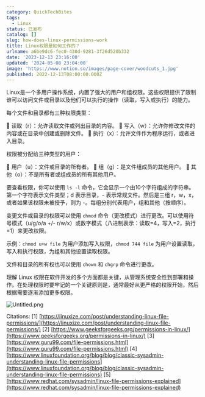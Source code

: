```yaml
---
category: QuickTechBites
tags:
  - Linux
status: 已发布
catalog: []
slug: how-does-linux-permissions-work
title: Linux权限是如何工作的？
urlname: a6be9dc6-fec0-430d-9281-3f26d520b332
date: '2023-12-13 23:16:00'
updated: '2024-05-08 23:04:00'
image: 'https://www.notion.so/images/page-cover/woodcuts_1.jpg'
published: 2022-12-13T08:00:00.000Z
---
```


Linux是一个多用户操作系统，内置了强大的用户和组权限。这些权限提供了限制谁可以访问文件或目录以及他们可以执行的操作（读取，写入或执行）的能力。


每个文件和目录都有三种权限类型：


🔸 读取（r）：允许读取文件或列出目录的内容。
🔸 写入（w）：允许你修改文件的内容或在目录中创建或删除文件。
🔸 执行（x）：允许文件作为程序运行，或者进入目录。


权限被分配给三种类型的用户：


🔸 用户（u）：文件或目录的所有者。
🔸 组（g）：是文件组成员的其他用户。
🔸 其他（o）：不是所有者或组成员的所有其他用户。


要查看权限，你可以使用 `ls -l` 命令，它会显示一个由10个字符组成的字符串。第一个字符表示文件类型；d 表示目录，- 表示常规文件。然后是三组 r，w，x，或者如果该权限未被授予，则为 -。每组分别代表用户，组和其他（按顺序）。


变更文件或目录的权限可以使用 `chmod` 命令（更改模式）进行更改。可以使用符号模式（u/g/o/a +/- r/w/x）或数字模式（八进制表示：读取=4，写入=2，执行=1）来更改权限。


示例：`chmod u+w file` 为用户添加写入权限，`chmod 744 file` 为用户设置读取，写入和执行权限，为组和其他设置读取权限。


文件和目录的所有权也可以使用 `chown` 和 `chgrp` 命令进行更改。


理解 Linux 权限在软件开发的多个方面都是关键，从管理系统安全性到部署和操作。在处理权限时要牢记的一个关键原则是，通常最好从更严格的权限开始，然后根据需要逐渐添加更多权限。


![Untitled.png](https://prod-files-secure.s3.us-west-2.amazonaws.com/5d24fe63-e567-4804-86f9-9fdc62e13082/332b89ee-9c33-4950-8a69-32c3d1ff2c69/Untitled.png?X-Amz-Algorithm=AWS4-HMAC-SHA256&X-Amz-Content-Sha256=UNSIGNED-PAYLOAD&X-Amz-Credential=ASIAZI2LB4664Y7YHYT2%2F20250215%2Fus-west-2%2Fs3%2Faws4_request&X-Amz-Date=20250215T213301Z&X-Amz-Expires=3600&X-Amz-Security-Token=IQoJb3JpZ2luX2VjECYaCXVzLXdlc3QtMiJIMEYCIQCJYtibSYmAq%2BXEYUMH8pNzA3t54smXUsNFiNJlkxLS0wIhAJST%2BztB66fUye2vMWdkVsT5BFTpBiX1J2Ykp5%2BCfqraKv8DCE8QABoMNjM3NDIzMTgzODA1Igxo9%2BE129FpXSDlD6Aq3ANRs%2FO%2BkIZadOKZOi6ixs7as88Z9wvai92sy%2BBDNz2vpDU1E%2BgCd4U%2FiyjAi9yLgulrEy4PlCo59UEoeaCAIHS9GmWP%2BgNm%2B1qB4TkdAQzsASMAF9BCWfCiMrkNDtMb9o8G8KTOabfyB4EkuFP7k%2BgujaZFELBhlxeBT%2BD2NSIEzKngtUqbe3K1BlrXWjY3DlfWE3nmzm56jLhCfKgfodBkDtXaD795nFAdLGU0%2FQf8jaPZlQzJWCpQUBldHV%2FyUko9xLEojcVgopxusD8OVVjijCvWdM7K9KMz%2FC1QWNrfLfPA2GbP7VtDCF14MwLYNKUi2zBQTCVrZHwJOPtvb962Ngf9kXuPcVD2zNJZXXDbfBXdGZL%2FxblZUcLS9Dbvt6H57gALtN8bJA%2BnMPRuPhNF9YnWrWYMskVqH5CBbHhlVvCoS1es3uf8ripT%2BGnZB9O0lA724Vi49JWR9UTdFs43cA5zlqMQFgfHj%2FGd8cUY76JVrW8CzVitnKsxPdttIdolfpL%2FWu6Tnnz4XiADsrJc1hpypq5hOcDjpGjXUh0ZKHxwtazVF0eQ1MKDbSuGVl3CxUqVLfnEO9Ntq0yyd3PtcCsdlwFP7iqkwmuarpL5b7WVXNkoQ3hvhYAiTTCsj8S9BjqkAU1pQES2pEzV5PhfrPO5QxKyV4nuM8K21UnJfdqlDUqYcIFqCtZFsHwyMTivoIdk39QRlsMbihQ8LJYOBCfJYn9qrw00bToCewAItMu07nYK7e79yDTERy7Gpk8EcvKlbwspywsSDmjrfUm0lVNJOt3tH5HlnAF0NcmWZezevyM6TevJCdhs%2Fg7LM4bCmtiKDG%2F41WD7l01McviJ%2FeNQ3A35hBBj&X-Amz-Signature=d60e64c720dd0818aa80bdabef58f355b75d7645e346d37bd9f38743115a505d&X-Amz-SignedHeaders=host&x-id=GetObject)


Citations:
[1] [https://linuxize.com/post/understanding-linux-file-permissions/](https://linuxize.com/post/understanding-linux-file-permissions/)
[2] [https://www.geeksforgeeks.org/permissions-in-linux/](https://www.geeksforgeeks.org/permissions-in-linux/)
[3] [https://www.guru99.com/file-permissions.html](https://www.guru99.com/file-permissions.html)
[4] [https://www.linuxfoundation.org/blog/blog/classic-sysadmin-understanding-linux-file-permissions](https://www.linuxfoundation.org/blog/blog/classic-sysadmin-understanding-linux-file-permissions)
[5] [https://www.redhat.com/sysadmin/linux-file-permissions-explained](https://www.redhat.com/sysadmin/linux-file-permissions-explained)

